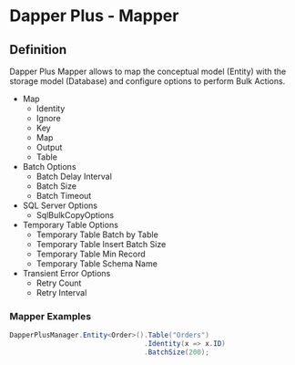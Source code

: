 # Dapper Plus - Mapper

## Definition
Dapper Plus Mapper allows to map the conceptual model (Entity) with the storage model (Database) and configure options to perform Bulk Actions.

 - Map
   - Identity
   - Ignore
   - Key
   - Map
   - Output
   - Table
 - Batch Options
   - Batch Delay Interval
   - Batch Size
   - Batch Timeout
 - SQL Server Options
   - SqlBulkCopyOptions
 - Temporary Table Options
   - Temporary Table Batch by Table
   - Temporary Table Insert Batch Size
   - Temporary Table Min Record
   - Temporary Table Schema Name
 - Transient Error Options
   - Retry Count
   - Retry Interval


### Mapper Examples
```csharp
DapperPlusManager.Entity<Order>().Table("Orders")
                                 .Identity(x => x.ID)
                                 .BatchSize(200);
```

